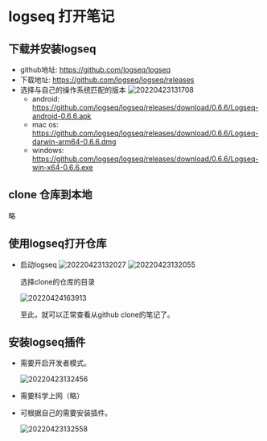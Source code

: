 # logseq 打开笔记

## 下载并安装logseq
* github地址: https://github.com/logseq/logseq
* 下载地址: https://github.com/logseq/logseq/releases
* 选择与自己的操作系统匹配的版本
  ![20220423131708](https://picgo.catface996.com/picgo20220423131708.png)
  * android: https://github.com/logseq/logseq/releases/download/0.6.6/Logseq-android-0.6.6.apk
  * mac os: https://github.com/logseq/logseq/releases/download/0.6.6/Logseq-darwin-arm64-0.6.6.dmg
  * windows: https://github.com/logseq/logseq/releases/download/0.6.6/Logseq-win-x64-0.6.6.exe

## clone 仓库到本地
略

## 使用logseq打开仓库
* 启动logseq
  ![20220423132027](https://picgo.catface996.com/picgo20220423132027.png)
  ![20220423132055](https://picgo.catface996.com/picgo20220423132055.png)

  选择clone的仓库的目录

  ![20220424163913](https://picgo.catface996.com/picgo20220424163913.png)

  至此，就可以正常查看从github clone的笔记了。

## 安装logseq插件
* 需要开启开发者模式。
  
  ![20220423132456](https://picgo.catface996.com/picgo20220423132456.png)
  
* 需要科学上网（略）
* 可根据自己的需要安装插件。
  
  ![20220423132558](https://picgo.catface996.com/picgo20220423132558.png)
